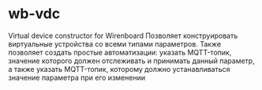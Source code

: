 # wb-vdc
Virtual device constructor for Wirenboard
Позволяет конструировать виртуальные устройства со всеми типами параметров. 
Также позволяет создать простые автоматизации: указать MQTT-топик, значение которого должен отслеживать и принимать данный параметр, а также указать MQTT-топик, которому должно устанавливаться значение параметра при его изменении
